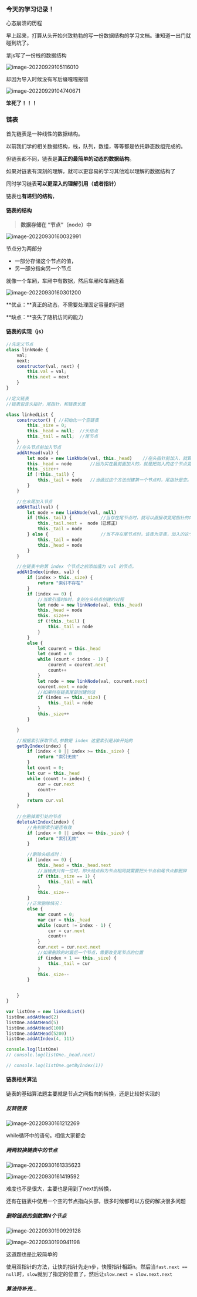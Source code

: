### 今天的学习记录！

心态崩溃的历程

早上起来，打算从头开始兴致勃勃的写一份数据结构的学习文档。谁知道一出门就碰到坑了。

拿js写了一份栈的数据结构

![image-20220929105116010](C:/Users/yxr/AppData/Roaming/Typora/typora-user-images/image-20220929105116010.png)

却因为导入时候没有写后缀嘎嘎报错

![image-20220929104740671](C:/Users/yxr/AppData/Roaming/Typora/typora-user-images/image-20220929104740671.png)

**笨死了！！！**

### 链表

首先链表是一种线性的数据结构。

以前我们学的相关数据结构，栈，队列，数组，等等都是依托静态数组完成的。

但链表都不同，链表是**真正的最简单的动态的数据结构**。

如果对链表有深刻的理解，就可以更容易的学习其他难以理解的数据结构了

同时学习链表**可以更深入的理解引用（或者指针）**

链表也**有递归的结构**，



#### 链表的结构

> **数据存储在 “节点”（node）中**

![image-20220930160032991](https://gitee.com/yan-running-potato/typora-diagram/raw/master/image-20220930160032991.png)

节点分为两部分

- 一部分存储这个节点的值，
- 另一部分指向另一个节点

就像一个车厢，车厢中有数据，然后车厢和车厢连着

![image-20220930160301200](https://gitee.com/yan-running-potato/typora-diagram/raw/master/image-20220930160301200.png)

**优点：**真正的动态，不需要处理固定容量的问题

**缺点：**丧失了随机访问的能力



#### 链表的实现（js）

```js
//先定义节点
class linkNode {
    val;
    next;
    constructor(val, next) {
        this.val = val;
        this.next = next
    }
}

//定义链表
//链表包含头指针，尾指针，和链表长度

class linkedList {
    constructor() { //初始化一个空链表
        this._size = 0;
        this._head = null;  //头结点
        this._tail = null;  //尾节点
    }
    //在头节点前加入节点
    addAtHead(val) {
        let node = new linkNode(val, this._head)    //在头指针前加入，就算让这个节点指向头结点。 
        this._head = node       //因为实在最前面加入的，就是把加入的这个节点变成头结点
        this._size++
        if (!this._tail) {
            this._tail = node   //当通过这个方法创建第一个节点时，尾指针是空。这个元素就即时头指针也是尾指针。
        }
    }

    //在末尾加入节点
    addAtTail(val) {
        let node = new linkNode(val, null)
        if (this._tail) {           //当存在尾节点时，就可以直接改变尾指针的内容
            this._tail.next =  node（已修正）
            this._tail = node
        } else {                    //当不存在尾节点时，该表为空表，加入的这个节点即使头结点，又是尾节点
            this._tail = node
            this._head = node
        }
    }

    //在链表中的第 index 个节点之前添加值为 val 的节点。
    addAtIndex(index, val) {
        if (index > this._size) {
            return "索引不存在"
        }
        if (index == 0) {
            //当索引值时0时，复刻在头结点创建的过程
            let node = new linkNode(val, this._head)
            this._head = node
            this._size++
            if (!this._tail) {
                this._tail = node
            }
        }
        else {
            let courent = this._head
            let count = 0
            while (count < index - 1) {
                courent = courent.next
                count++
            }
            let node = new linkNode(val, courent.next)
            courent.next = node
            //如果时在链表尾部创建的话
            if (index == this._size) {
                this._tail = node
            }
            this._size++
        }

    }

    //根据索引获取节点,参数是 index 这里索引是从0开始的
    getByIndex(index) {
        if (index < 0 || index >= this._size) {
            return "索引无效"
        }
        let count = 0;
        let cur = this._head
        while (count != index) {
            cur = cur.next
            count++
        }
        return cur.val
    }

    //在删掉索引处的节点
    deleteAtIndex(index) {
        //先判断索引是否有效
        if (index < 0 || index >= this._size) {
            return "索引无效"
        }

        //删除头结点时：
        if (index == 0) {
            this._head = this._head.next
            //当链表只有一位时，即头结点和为节点相同就需要把头节点和尾节点都删掉
            if (this._size == 1) {
                this._tail = null
            }
            this._size--
        }
        //正常删除情况：
        else {
            var count = 0;
            var cur = this._head
            while (count != index - 1) {
                cur = cur.next
                count++
            }
            cur.next = cur.next.next
            //如果删除的时最后一个节点，需要改变尾节点的位置
            if (index + 1 == this._size) {
                this._tail = cur
            }
            this._size--
        }


    }
}

var listOne = new linkedList()
listOne.addAtHead(2)
listOne.addAtHead(5)
listOne.addAtHead(100)
listOne.addAtHead(5200)
listOne.addAtIndex(4, 111)

console.log(listOne)
// console.log(listOne._head.next)

// console.log(listOne.getByIndex(1))


```

#### 链表相关算法

链表的基础算法题主要就是节点之间指向的转换，还是比较好实现的

##### 反转链表

![image-20220930161212269](https://gitee.com/yan-running-potato/typora-diagram/raw/master/image-20220930161212269.png)

while循环中的语句。相信大家都会

##### 两两较换链表中的节点

![image-20220930161335623](https://gitee.com/yan-running-potato/typora-diagram/raw/master/image-20220930161335623.png)

![image-20220930161419592](https://gitee.com/yan-running-potato/typora-diagram/raw/master/image-20220930161419592.png)

难度也不是很大，主要也是用到了next的转换，

还有在链表中使用一个空的节点指向头部，很多时候都可以方便的解决很多问题

##### 删除链表的倒数第N个节点

![image-20220930190929128](https://gitee.com/yan-running-potato/typora-diagram/raw/master/image-20220930190929128.png)

![image-20220930190941198](https://gitee.com/yan-running-potato/typora-diagram/raw/master/image-20220930190941198.png)

这道题也是比较简单的

使用双指针的方法，让快的指针先走n步，快慢指针相距n。然后当`fast.next == null`时，`slow`就到了指定的位置了，然后让`slow.next = slow.next.next `

##### 算法待补充...

